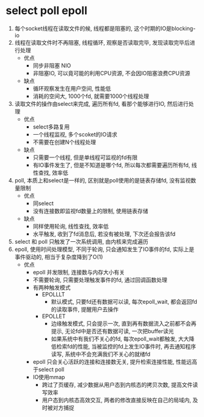# select	poll	epoll

1. 每个socket线程在读取文件的候, 线程都是阻塞的, 这个时期的IO是blocking-io
2. 线程在读取文件时不再阻塞, 线程循环, 观察是否读取完毕, 发现读取完毕后进行处理
    - 优点
        - 同步非阻塞 NIO
        - 非阻塞IO, 可以竟可能的利用CPU资源, 不会因IO阻塞浪费CPU资源
    - 缺点
        - 循环观察发生在用户空间, 性能低
        - 消耗的空间大, 1000个fd, 就需要1000个线程处理
3. 读取文件的操作由select来完成, 遍历所有fd, 看那个能够进行IO, 然后进行处理
    - 优点
        - select多路复用
        - 一个线程监视, 多个scoket的IO请求
        - 不需要在创建N个线程处理
    - 缺点
        - 只需要一个线程, 但是单线程可监视的fd有限
        - 有IO事件发生了, 但是不知道是哪个fd, 所以每次都需要遍历所有fd, 线性查找, 效率低
4. poll, 本质上和select是一样的, 区别就是poll使用的是链表存储fd, 没有监视数量限制
    - 优点
        - 同select
        - 没有连接数即监视fd数量上的限制, 使用链表存储
    - 缺点
        - 同样使用轮询, 线性查找, 效率低
        - 水平触发, 收到了fd消息后, 若没有被处理, 下次还会报告该fd
5. select 和 poll 只触发了一次系统调用, 由内核来完成遍历
6. epoll, 使用时间处理模型, 不同于轮询, 只会通知发生了IO事件的fd, 实际上是事件驱动的, 相当于复杂度降到了O(1)
    - 优点
        - epoll 并发限制, 连接数与内存大小有关
        - 不需要轮询, 只需要处理触发事件的fd, 通过回调函数处理
        - 有两种触发模式
            - EPOLLLT
                - 默认模式, 只要fd还有数据可以读, 每次epoll_wait, 都会返回fd的读取事件, 提醒用户去操作
            - EPOLLET
                - 边缘触发模式, 只会提示一次, 直到再有数据流入之前都不会再提示, 无论fd中是否还有数据可读, 一次把buffer读光
                - 如果系统中有我们不关心的fd, 每次epoll_wait都触发, 大大降低检索fd的性能, 当被监控的fd上发生IO事件时, 再去通知程序读写, 系统中不会充满我们不关心的就绪fd
        - epoll 只会关心活跃的连接和连接数无关, 提升检索连接性能, 性能远高于select poll
        - IO使用mmap
            - 跨过了页缓存, 减少数据从用户态到内核态的拷贝次数, 提高文件读写效率
            - 用户态到内核态高效交互, 两者的修改直接反映在自己的局域内, 及时被对方捕捉

